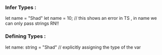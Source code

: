 ### Infer Types :
let name = "Shad"
let name = 10; // this shows an error in TS , in name we can only pass strings RN!!


### Defining Types :
let name: string = "Shad" // explicitly assigning the type of the var
